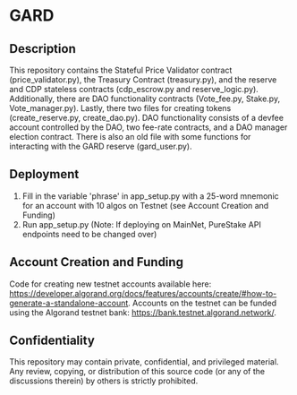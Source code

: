 # GARD

## Description
This repository contains the Stateful Price Validator contract (price_validator.py), the Treasury Contract (treasury.py), and the reserve and CDP stateless contracts (cdp_escrow.py and reserve_logic.py). Additionally, there are DAO functionality contracts (Vote_fee.py, Stake.py, Vote_manager.py). Lastly, there two files for creating tokens (create_reserve.py, create_dao.py). DAO functionality consists of a devfee account controlled by the DAO, two fee-rate contracts, and a DAO manager election contract. There is also an old file with some functions for interacting with the GARD reserve (gard_user.py).

## Deployment 
1. Fill in the variable 'phrase' in app_setup.py with a 25-word mnemonic for an account with 10 algos on Testnet (see Account Creation and Funding)
2. Run app_setup.py (Note: If deploying on MainNet, PureStake API endpoints need to be changed over) 

## Account Creation and Funding
Code for creating new testnet accounts available here: https://developer.algorand.org/docs/features/accounts/create/#how-to-generate-a-standalone-account. Accounts on the testnet can be funded using the Algorand testnet bank: https://bank.testnet.algorand.network/.

## Confidentiality
This repository may contain private, confidential, and privileged material. Any review, copying, or distribution of this source code (or any of the discussions therein) by others is strictly prohibited.
